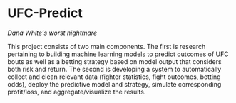 # UFC-Predict

*Dana White's worst nightmare*

This project consists of two main components. The first is research pertaining to building machine learning models to predict outcomes of UFC bouts as well as a betting strategy based on model output that considers both risk and return. The second is developing a system to automatically collect and clean relevant data (fighter statistics, fight outcomes, betting odds), deploy the predictive model and strategy, simulate corresponding profit/loss, and aggregate/visualize the results.
